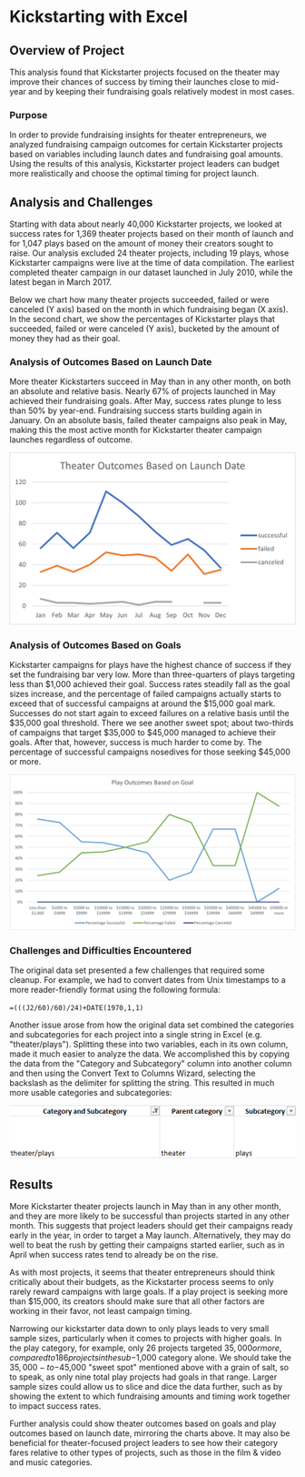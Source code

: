 # Kickstarting with Excel

## Overview of Project
This analysis found that Kickstarter projects focused on the theater may improve their chances of success by timing their launches close to mid-year and by 
keeping their fundraising goals relatively modest in most cases.   

### Purpose
In order to provide fundraising insights for theater entrepreneurs, we analyzed fundraising campaign outcomes for certain Kickstarter projects based on 
variables including launch dates and fundraising goal amounts. Using the results of this analysis, Kickstarter project leaders can budget more realistically and 
choose the optimal timing for project launch.

## Analysis and Challenges
Starting with data about nearly 40,000 Kickstarter projects, we looked at success rates for 1,369 theater projects based on their month of launch and for 1,047 
plays based on the amount of money their creators sought to raise. Our analysis excluded 24 theater projects, including 19 plays, whose Kickstarter campaigns were 
live at the time of data compilation. The earliest completed theater campaign in our dataset launched in July 2010, while the latest began in March 2017.

Below we chart how many theater projects succeeded, failed or were canceled (Y axis) based on the month in which fundraising began (X axis). In the second chart, we show the percentages of Kickstarter plays that succeeded, failed or were canceled (Y axis), bucketed by the amount of money they had as their goal.

### Analysis of Outcomes Based on Launch Date
More theater Kickstarters succeed in May than in any other month, on both an absolute and relative basis. Nearly 67% of projects launched in 
May achieved their fundraising goals. After May, success rates plunge to less than 50% by year-end. Fundraising success starts building again in January. On an 
absolute basis, failed theater campaigns also peak in May, making this the most active month for Kickstarter theater campaign launches regardless of outcome. 

![Line chart showing theater Kickstarter outcomes based on month of launch](Theater_Outcomes_vs_Launch.png)

### Analysis of Outcomes Based on Goals
Kickstarter campaigns for plays have the highest chance of success if they set the fundraising bar very low. More than three-quarters of plays targeting less than 
$1,000 achieved their goal. Success rates steadily fall as the goal sizes increase, and the percentage of failed campaigns actually starts to exceed that of successful
campaigns at around the $15,000 goal mark. Successes do not start again to exceed failures on a relative basis until the $35,000 goal threshold. There we see another 
sweet spot; about two-thirds of campaigns that target $35,000 to $45,000 managed to achieve their goals. After that, however, success is much harder to come by. 
The percentage of successful campaigns nosedives for those seeking $45,000 or more.

![Line Chart showing Kickstarter outcomes for plays based on fundraising goal categories](Play_Outcomes_vs_Goals.png)

### Challenges and Difficulties Encountered
The original data set presented a few challenges that required some cleanup. For example, we had to convert dates from Unix timestamps to a more reader-friendly format using 
the following formula:

`=(((J2/60)/60)/24)+DATE(1970,1,1)`

Another issue arose from how the original data set combined the categories and subcategories for each project into a single string in Excel (e.g. "theater/plays"). 
Splitting these into two variables, each in its own column, made it much easier to analyze the data. We accomplished this by copying the data from the "Category
and Subcategory" column into another column and then using the Convert Text to Columns Wizard, selecting the backslash as the delimiter for splitting the string. 
This resulted in much more usable categories and subcategories:

![screenshot of Parent Category and Subcategory fields in Excel](Categories_Screenshot.png)

## Results
More Kickstarter theater projects launch in May than in any other month, and they are more likely to be successful than projects started in any other month.
This suggests that project leaders should get their campaigns ready early in the year, in order to target a May launch. Alternatively, they may do well to beat
the rush by getting their campaigns started earlier, such as in April when success rates tend to already be on the rise.

As with most projects, it seems that theater entrepreneurs should think critically about their budgets, as the Kickstarter process seems to only rarely reward
campaigns with large goals. If a play project is seeking more than $15,000, its creators should make sure that all other factors are working in their favor, 
not least campaign timing.

Narrowing our kickstarter data down to only plays leads to very small sample sizes, particularly when it comes to projects with higher goals. In the play
category, for example, only 26 projects targeted $35,000 or more, compared to 186 projects in the sub-$1,000 category alone. We should take the 
$35,000-to-$45,000 "sweet spot" mentioned above with a grain of salt, so to speak, as only nine total play projects had goals in that range. Larger sample sizes 
could allow us to slice and dice the data further, such as by showing the extent to which fundraising amounts and timing work together to impact success rates.

Further analysis could show theater outcomes based on goals and play outcomes based on launch date, mirroring the charts above. It may also be beneficial for 
theater-focused project leaders to see how their category fares relative to other types of projects, such as those in the film & video and music categories.
